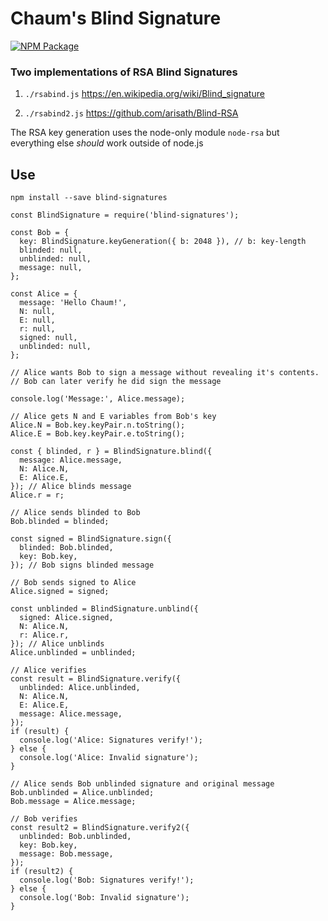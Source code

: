 # Chaum's Blind Signature

[![NPM Package](https://img.shields.io/npm/v/blind-signatures.svg?style=flat-square)](https://www.npmjs.org/package/blind-signatures)


### Two implementations of RSA Blind Signatures

1. `./rsabind.js`
https://en.wikipedia.org/wiki/Blind_signature

2. `./rsabind2.js`
https://github.com/arisath/Blind-RSA

The RSA key generation uses the node-only module `node-rsa` but everything else *should* work outside of node.js


## Use

`npm install --save blind-signatures`

```
const BlindSignature = require('blind-signatures');

const Bob = {
  key: BlindSignature.keyGeneration({ b: 2048 }), // b: key-length
  blinded: null,
  unblinded: null,
  message: null,
};

const Alice = {
  message: 'Hello Chaum!',
  N: null,
  E: null,
  r: null,
  signed: null,
  unblinded: null,
};

// Alice wants Bob to sign a message without revealing it's contents.
// Bob can later verify he did sign the message

console.log('Message:', Alice.message);

// Alice gets N and E variables from Bob's key
Alice.N = Bob.key.keyPair.n.toString();
Alice.E = Bob.key.keyPair.e.toString();

const { blinded, r } = BlindSignature.blind({
  message: Alice.message,
  N: Alice.N,
  E: Alice.E,
}); // Alice blinds message
Alice.r = r;

// Alice sends blinded to Bob
Bob.blinded = blinded;

const signed = BlindSignature.sign({
  blinded: Bob.blinded,
  key: Bob.key,
}); // Bob signs blinded message

// Bob sends signed to Alice
Alice.signed = signed;

const unblinded = BlindSignature.unblind({
  signed: Alice.signed,
  N: Alice.N,
  r: Alice.r,
}); // Alice unblinds
Alice.unblinded = unblinded;

// Alice verifies
const result = BlindSignature.verify({
  unblinded: Alice.unblinded,
  N: Alice.N,
  E: Alice.E,
  message: Alice.message,
});
if (result) {
  console.log('Alice: Signatures verify!');
} else {
  console.log('Alice: Invalid signature');
}

// Alice sends Bob unblinded signature and original message
Bob.unblinded = Alice.unblinded;
Bob.message = Alice.message;

// Bob verifies
const result2 = BlindSignature.verify2({
  unblinded: Bob.unblinded,
  key: Bob.key,
  message: Bob.message,
});
if (result2) {
  console.log('Bob: Signatures verify!');
} else {
  console.log('Bob: Invalid signature');
}
```
